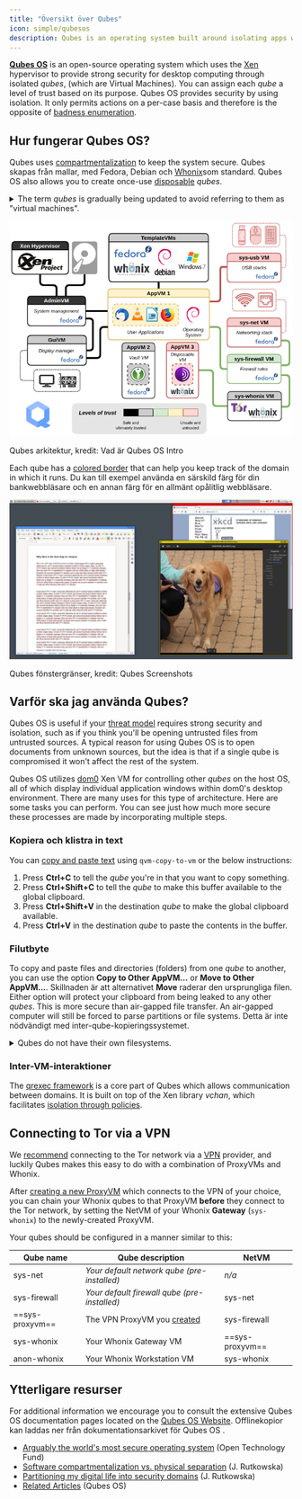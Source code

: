 ```yaml
---
title: "Översikt över Qubes"
icon: simple/qubesos
description: Qubes is an operating system built around isolating apps within *qubes* (formerly "VMs") for heightened security.
---
```


[**Qubes OS**](../desktop.md#qubes-os) is an open-source operating system which uses the [Xen](https://en.wikipedia.org/wiki/Xen) hypervisor to provide strong security for desktop computing through isolated *qubes*, (which are Virtual Machines). You can assign each *qube* a level of trust based on its purpose. Qubes OS provides security by using isolation. It only permits actions on a per-case basis and therefore is the opposite of [badness enumeration](https://ranum.com/security/computer_security/editorials/dumb).

## Hur fungerar Qubes OS?

Qubes uses [compartmentalization](https://qubes-os.org/intro) to keep the system secure. Qubes skapas från mallar, med Fedora, Debian och [Whonix](../desktop.md#whonix)som standard. Qubes OS also allows you to create once-use [disposable](https://qubes-os.org/doc/how-to-use-disposables) *qubes*.

<details class="note" markdown>
<summary>The term <em>qubes</em> is gradually being updated to avoid referring to them as "virtual machines".</summary>

Some of the information here and on the Qubes OS documentation may contain conflicting language as the "appVM" term is gradually being changed to "qube". Qubes are not entire virtual machines, but maintain similar functionalities to VMs.

</details>

![Qubes arkitektur](../assets/img/qubes/qubes-trust-level-architecture.png)
<figcaption>Qubes arkitektur, kredit: Vad är Qubes OS Intro</figcaption>

Each qube has a [colored border](https://qubes-os.org/screenshots) that can help you keep track of the domain in which it runs. Du kan till exempel använda en särskild färg för din bankwebbläsare och en annan färg för en allmänt opålitlig webbläsare.

![Färgad kant](../assets/img/qubes/r4.0-xfce-three-domains-at-work.png)
<figcaption>Qubes fönstergränser, kredit: Qubes Screenshots</figcaption>

## Varför ska jag använda Qubes?

Qubes OS is useful if your [threat model](../basics/threat-modeling.md) requires strong security and isolation, such as if you think you'll be opening untrusted files from untrusted sources. A typical reason for using Qubes OS is to open documents from unknown sources, but the idea is that if a single qube is compromised it won't affect the rest of the system.

Qubes OS utilizes [dom0](https://wiki.xenproject.org/wiki/Dom0) Xen VM for controlling other *qubes* on the host OS, all of which display individual application windows within dom0's desktop environment. There are many uses for this type of architecture. Here are some tasks you can perform. You can see just how much more secure these processes are made by incorporating multiple steps.

### Kopiera och klistra in text

You can [copy and paste text](https://qubes-os.org/doc/how-to-copy-and-paste-text) using `qvm-copy-to-vm` or the below instructions:

1. Press **Ctrl+C** to tell the *qube* you're in that you want to copy something.
2. Press **Ctrl+Shift+C** to tell the *qube* to make this buffer available to the global clipboard.
3. Press **Ctrl+Shift+V** in the destination *qube* to make the global clipboard available.
4. Press **Ctrl+V** in the destination *qube* to paste the contents in the buffer.

### Filutbyte

To copy and paste files and directories (folders) from one *qube* to another, you can use the option **Copy to Other AppVM...** or **Move to Other AppVM...**. Skillnaden är att alternativet **Move** raderar den ursprungliga filen. Either option will protect your clipboard from being leaked to any other *qubes*. This is more secure than air-gapped file transfer. An air-gapped computer will still be forced to parse partitions or file systems. Detta är inte nödvändigt med inter-qube-kopieringssystemet.

<details class="note" markdown>
<summary>Qubes do not have their own filesystems.</summary>

You can [copy and move files](https://qubes-os.org/doc/how-to-copy-and-move-files) between *qubes*. När du gör det görs inte ändringarna omedelbart och kan lätt ångras i händelse av en olycka. When you run a *qube*, it does not have a persistent filesystem. You can create and delete files, but these changes are ephemeral.

</details>

### Inter-VM-interaktioner

The [qrexec framework](https://qubes-os.org/doc/qrexec) is a core part of Qubes which allows communication between domains. It is built on top of the Xen library *vchan*, which facilitates [isolation through policies](https://qubes-os.org/news/2020/06/22/new-qrexec-policy-system).

## Connecting to Tor via a VPN

We [recommend](../advanced/tor-overview.md) connecting to the Tor network via a [VPN](../vpn.md) provider, and luckily Qubes makes this easy to do with a combination of ProxyVMs and Whonix.

After [creating a new ProxyVM](https://forum.qubes-os.org/t/configuring-a-proxyvm-vpn-gateway/19061) which connects to the VPN of your choice, you can chain your Whonix qubes to that ProxyVM **before** they connect to the Tor network, by setting the NetVM of your Whonix **Gateway** (`sys-whonix`) to the newly-created ProxyVM.

Your qubes should be configured in a manner similar to this:

| Qube name       | Qube description                                                                                    | NetVM           |
| --------------- | --------------------------------------------------------------------------------------------------- | --------------- |
| sys-net         | *Your default network qube (pre-installed)*                                                         | *n/a*           |
| sys-firewall    | *Your default firewall qube (pre-installed)*                                                        | sys-net         |
| ==sys-proxyvm== | The VPN ProxyVM you [created](https://forum.qubes-os.org/t/configuring-a-proxyvm-vpn-gateway/19061) | sys-firewall    |
| sys-whonix      | Your Whonix Gateway VM                                                                              | ==sys-proxyvm== |
| anon-whonix     | Your Whonix Workstation VM                                                                          | sys-whonix      |

## Ytterligare resurser

For additional information we encourage you to consult the extensive Qubes OS documentation pages located on the [Qubes OS Website](https://qubes-os.org/doc). Offlinekopior kan laddas ner från dokumentationsarkivet för Qubes OS [](https://github.com/QubesOS/qubes-doc).

- [Arguably the world's most secure operating system](https://opentech.fund/news/qubes-os-arguably-the-worlds-most-secure-operating-system-motherboard) (Open Technology Fund)
- [Software compartmentalization vs. physical separation](https://invisiblethingslab.com/resources/2014/Software_compartmentalization_vs_physical_separation.pdf) (J. Rutkowska)
- [Partitioning my digital life into security domains](https://blog.invisiblethings.org/2011/03/13/partitioning-my-digital-life-into.html) (J. Rutkowska)
- [Related Articles](https://qubes-os.org/news/categories/#articles) (Qubes OS)
